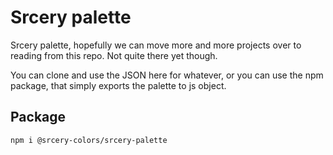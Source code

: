 Srcery palette
==============

Srcery palette, hopefully we can move more and more projects over to reading
from this repo. Not quite there yet though.

You can clone and use the JSON here for whatever, or you can use the npm
package, that simply exports the palette to js object.

## Package

```sh
npm i @srcery-colors/srcery-palette
```

